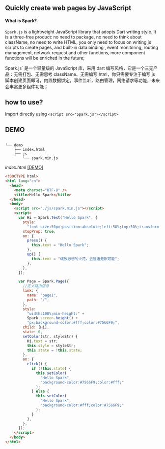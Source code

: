 ## Quickly create web pages by JavaScript

#### What is Spark?

`Spark.js` is a lightweight JavaScript library that adopts Dart writing style. It is a three-free product: no need to package, no need to think about className, no need to write HTML, you only need to focus on writing js scripts to create pages, and built-in data binding , event monitoring, routing management, network request and other functions, more component functions will be enriched in the future;

Spark.js` 是一个轻量级的 JavaScript 库，采用 dart 编写风格，它是一个三无产品：无需打包、无需思考 className、无需编写 html，你只需要专注于编写 js 脚本创建页面即可，内置数据绑定，事件监听，路由管理，网络请求等功能，未来会丰富更多组件功能；

## how to use?

Import directly using `<script src="Spark.js"></script>`

## DEMO

```text

└── demo
    ├── index.html
    ├── js
        └── spark.min.js
```

_index.html_ <a href="/demo/index.html"> [DEMO]</a>

```html
<!DOCTYPE html>
<html lang="en">
  <head>
    <meta charset="UTF-8" />
    <title>Hello Spark</title>
  </head>
  <body>
    <script src="./js/spark.min.js"></script>
    <script>
      var Hi = Spark.Text("Hello Spark", {
        style:
          "font-size:50px;position:absolute;left:50%;top:50%;transform:translate(-50%,-50%);font-weight:bolder;",
        stopProp: true,
        on: {
          press() {
            this.text = "Hello Spark";
          },
          up() {
            this.text = "绽放思想的火花，去智造无限可能";
          },
        },
      });

      var Page = Spark.Page({
        //定义路由信息
        link: {
          name: "page1",
          path: "/",
        },
        style:
          "width:100%;min-height:" +
          Spark.screen.height() +
          "px;background-color:#fff;color:#7566F9;",
        child: [Hi],
        state: 0,
        setColor(str, styleStr) {
          Hi.text = str;
          this.style = styleStr;
          this.state = !this.state;
        },
        on: {
          click() {
            if (!this.state) {
              this.setColor(
                "Hello Spark",
                "background-color:#7566F9;color:#fff;"
              );
            } else {
              this.setColor(
                "Hello Spark",
                "background-color:#fff;color:#7566F9;"
              );
            }
          },
        },
      });
    </script>
  </body>
</html>
```
